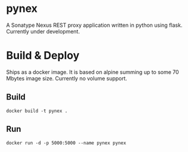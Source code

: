 # pynex

A Sonatype Nexus REST proxy application written in python using flask. Currently under development.

# Build & Deploy

Ships as a docker image. It is based on alpine summing up to some 70 Mbytes image size. Currently no volume support.  

## Build

```
docker build -t pynex .
```

## Run

```
docker run -d -p 5000:5000 --name pynex pynex
```

